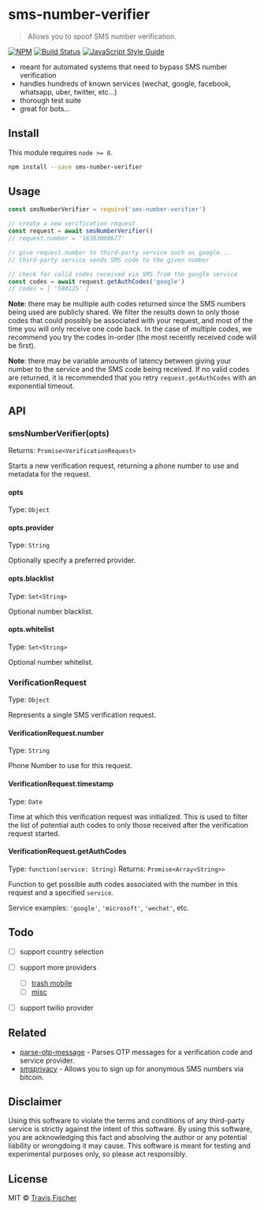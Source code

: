# sms-number-verifier

> Allows you to spoof SMS number verification.

[![NPM](https://img.shields.io/npm/v/sms-number-verifier.svg)](https://www.npmjs.com/package/sms-number-verifier) [![Build Status](https://travis-ci.org/transitive-bullshit/sms-number-verifier.svg?branch=master)](https://travis-ci.org/transitive-bullshit/sms-number-verifier) [![JavaScript Style Guide](https://img.shields.io/badge/code_style-standard-brightgreen.svg)](https://standardjs.com)

- meant for automated systems that need to bypass SMS number verification
- handles hundreds of known services (wechat, google, facebook, whatsapp, uber, twitter, etc...)
- thorough test suite
- great for bots...


## Install

This module requires `node >= 8`.

```bash
npm install --save sms-number-verifier
```


## Usage

```js
const smsNumberVerifier = require('sms-number-verifier')

// create a new verification request
const request = await smsNumberVerifier()
// request.number = '18383000677'

// give request.number to third-party service such as google...
// third-party service sends SMS code to the given number

// check for valid codes received via SMS from the google service
const codes = await request.getAuthCodes('google')
// codes = [ '584125' ]
```

**Note**: there may be multiple auth codes returned since the SMS numbers being used are publicly shared. We filter the results down to only those codes that could possibly be associated with your request, and most of the time you will only receive one code back. In the case of multiple codes, we recommend you try the codes in-order (the most recently received code will be first).

**Note**: there may be variable amounts of latency between giving your number to the service and the SMS code being received. If no valid codes are returned, it is recommended that you retry `request.getAuthCodes` with an exponential timeout.


## API

### smsNumberVerifier(opts)

Returns: `Promise<VerificationRequest>`

Starts a new verification request, returning a phone number to use and metadata for the request.

#### opts

Type: `Object`

#### opts.provider

Type: `String`

Optionally specify a preferred provider.

#### opts.blacklist

Type: `Set<String>`

Optional number blacklist.

#### opts.whitelist

Type: `Set<String>`

Optional number whitelist.

### VerificationRequest

Type: `Object`

Represents a single SMS verification request.

#### VerificationRequest.number

Type: `String`

Phone Number to use for this request.

#### VerificationRequest.timestamp

Type: `Date`

Time at which this verification request was initialized. This is used to filter the list of potential auth codes to only those received after the verification request started.

#### VerificationRequest.getAuthCodes

Type: `function(service: String)`
Returns: `Promise<Array<String>>`

Function to get possible auth codes associated with the number in this request and a specified `service`.

Service examples: `'google'`, `'microsoft'`, `'wechat'`, etc.


## Todo

- [ ] support country selection
- [ ] support more providers
  - [ ] [trash mobile](https://www.spoofbox.com/en/tool/trash-mobile)
  - [ ] [misc](https://drfone.wondershare.com/message/receive-message-online.html)
- [ ] support twilio provider


## Related

- [parse-otp-message](https://github.com/transitive-bullshit/parse-otp-message) - Parses OTP messages for a verification code and service provider.
- [smsprivacy](https://smsprivacy.org/) - Allows you to sign up for anonymous SMS numbers via bitcoin.


## Disclaimer

Using this software to violate the terms and conditions of any third-party service is strictly against the intent of this software. By using this software, you are acknowledging this fact and absolving the author or any potential liability or wrongdoing it may cause. This software is meant for testing and experimental purposes only, so please act responsibly.


## License

MIT © [Travis Fischer](https://github.com/transitive-bullshit)
